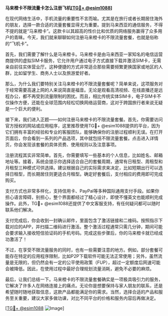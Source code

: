 **马来橙卡不限流量卡怎么注册飞机[[TG💪+ @esim1088](https://t.me/s/esim1088)]**

在现代网络生活中，手机流量的重要性不言而喻。尤其是在旅行或者长期居住海外的朋友，选择一款合适的流量套餐显得尤为重要。提到马来西亚的通信服务，不得不提的就是“马来橙卡”。这款卡以其超高的性价比和优质的网络服务赢得了众多用户的青睐。今天，我们就来聊聊如何注册马来橙卡的不限流量套餐，也就是俗称的“飞机卡”。

首先，我们需要了解什么是马来橙卡。马来橙卡是由马来西亚一家知名的电信运营商提供的虚拟SIM卡服务，它允许用户通过电子方式直接下载并激活SIM卡，无需亲自前往实体营业厅。这种便捷的方式非常适合那些需要频繁更换国家或地区的人群，比如留学生、商务人士以及旅游爱好者。

那么，为什么我们要特别关注马来橙卡的不限流量套餐呢？简单来说，这项服务对于经常需要高速上网的人来说简直是福音。无论是观看高清视频、在线直播还是远程办公，都不再受到流量限制的困扰。而且，相比传统实体SIM卡，电子SIM卡不仅操作方便，还能在全球范围内轻松切换网络运营商，这对于跨国旅行者来说无疑是一个巨大的便利。

接下来，我们进入正题——如何注册马来橙卡的不限流量套餐。首先，你需要访问官方授权的网站或应用程序，这里推荐使用TG💪+ @esim1088提供的平台，因为它们拥有丰富的经验和专业的客服团队，能够确保你的注册过程顺利无误。在打开页面后，你会看到一系列的产品选项，其中就包括不限流量套餐。点击进入详情页，你会发现该套餐的具体资费、使用规则以及注意事项。

注册流程其实非常简单。首先，你需要填写一些基本的个人信息，比如姓名、邮箱地址等。接着，系统会提示你选择适合自己的套餐周期，通常有日租型、周租型和月租型三种模式可供选择。建议根据自己的实际需求来决定，比如短期出行可以选择日租型，而长期居住则更适合月租型。确定好套餐后，支付相应的费用即可完成购买。

支付方式也非常多样化，支持信用卡、PayPal等多种国际通用支付手段。如果你担心语言障碍，别担心，整个界面都经过了精心设计，即使不懂英文也能顺利完成操作。此外，TG💪+ @esim1088还提供了中文客服支持，有任何疑问都可以随时联系他们解决。

支付完成后，你会收到一封确认邮件，里面包含了激活链接和二维码。按照指示下载对应的APP，并扫描二维码进行激活。整个激活过程通常只需几分钟，期间可能会要求输入接收短信验证码的手机号码。完成这些步骤后，你的马来橙卡就已经成功激活了！

不过，在享受不限流量服务的同时，也有一些需要注意的地方。例如，部分套餐可能存在特定的应用程序限制，比如P2P下载软件可能无法正常使用；另外，虽然流量是无限的，但仍然会有一定的公平使用政策（FUP），超过一定额度后网速可能会被降低。因此，在使用过程中最好合理规划流量消耗，避免不必要的麻烦。

最后，让我们总结一下。马来橙卡的不限流量套餐确实是一项极具吸引力的服务，它解决了许多人在网络连接上的痛点。无论你是想要保持与家人朋友的联系，还是希望随时随地获取信息，这款产品都能满足你的需求。当然，选择合适的产品和服务至关重要，建议大家多做功课，对比不同平台的价格和服务内容后再做决定。

[[TG💪+ @esim1088](https://t.me/s/esim1088) ![Image](https://i.postimg.cc/4NQfJmqS/Snipaste-2025-05-13-00-14-12.png)]